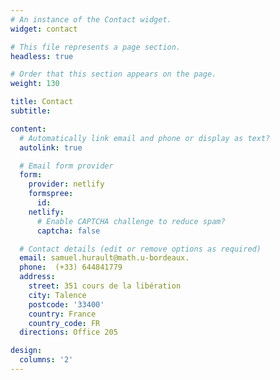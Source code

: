```yaml
---
# An instance of the Contact widget.
widget: contact

# This file represents a page section.
headless: true

# Order that this section appears on the page.
weight: 130

title: Contact
subtitle:

content:
  # Automatically link email and phone or display as text?
  autolink: true

  # Email form provider
  form:
    provider: netlify
    formspree:
      id:
    netlify:
      # Enable CAPTCHA challenge to reduce spam?
      captcha: false

  # Contact details (edit or remove options as required)
  email: samuel.hurault@math.u-bordeaux.  
  phone:  (+33) 644841779
  address:
    street: 351 cours de la libération
    city: Talence
    postcode: '33400'
    country: France
    country_code: FR
  directions: Office 205

design:
  columns: '2'
---
```

